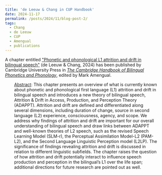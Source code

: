 ```yaml
---
title: 'de Leeuw & Chang in CUP Handbook'
date: 2024-11-17
permalink: /posts/2024/11/blog-post-2/
tags:
  - Chang
  - de Leeuw
  - CUP
  - Amengual
  - publications
---
```


A chapter entitled <a href="https://doi.org/10.1017/9781009105767.033" target="_blank" rel="noopener noreferrer">"Phonetic and phonological L1 attrition and drift in bilingual speech"</a> (de Leeuw &amp; Chang, 2024) has been published by Cambridge University Press in <a href="https://www.cambridge.org/core/books/the-cambridge-handbook-of-bilingual-phonetics-and-phonology/66A8D970A8E88C3F41D905A144F7AB61" target="_blank" rel="noopener noreferrer"><i>The Cambridge Handbook of Bilingual Phonetics and Phonology</i></a>, edited by Mark Amengual.  
<p style="padding-left: 30px;"><span style="text-decoration: underline;">Abstract</span>: This chapter presents an overview of what is currently known about phonetic and phonological first language (L1) attrition and drift in bilingual speech and introduces a new theory of bilingual speech, Attrition & Drift in Access, Production, and Perception Theory (ADAPPT). Attrition and drift are defined and differentiated along several dimensions, including duration of change, source in second language (L2) experience, consciousness, agency, and scope. We address why findings of attrition and drift are important for our overall understanding of bilingual speech and draw links between ADAPPT and well-known theories of L2 speech, such as the revised Speech Learning Model (SLM-r), the Perceptual Assimilation Model-L2 (PAM-L2), and the Second Language Linguistic Perception model (L2LP). The significance of findings revealing attrition and drift is discussed in relation to different linguistic subfields. The chapter raises the question of how attrition and drift potentially interact to influence speech production and perception in the bilingual’s L1 over the life span; additional directions for future research are pointed out as well.</p>
